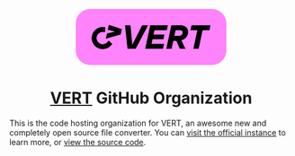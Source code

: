 <p align="center">
  <img src="https://raw.githubusercontent.com/VERT-sh/.github/165590982c2944ed1a54497090d2677d1845c80c/brand/VERT_Logo_Boxed.svg" alt="VERT's logo" height="100">
</p>
<h1 align="center"><a href="https://github.com/VERT-sh/VERT#readme">VERT</a> GitHub Organization</h1>

This is the code hosting organization for VERT, an awesome new and completely open source file converter. You can [visit the official instance](https://vert.sh) to learn more, or [view the source code](https://github.com/VERT-sh/VERT).